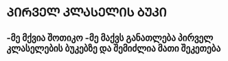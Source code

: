 # ᲞᲘᲠᲕᲔᲚ ᲙᲚᲐᲡᲔᲚᲘᲡ ᲑᲣᲙᲘ

-მე მქვია შოთიკო
-მე მაქვს განათლება პირველ კლასელების ბუკებზე და შემიძლია მათი შეკეთება
-
<!---
shotabakh/shotabakh is a ✨ special ✨ repository because its `README.md` (this file) appears on your GitHub profile.
You can click the Preview link to take a look at your changes.
--->
